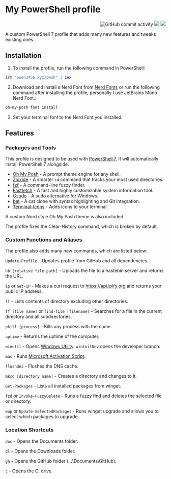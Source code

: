 # My PowerShell profile

<div align="right">
<img alt="GitHub commit activity" src="https://img.shields.io/github/commit-activity/t/Owen-3456/powershell-profile">
<img src="https://img.shields.io/github/last-commit/Owen-3456/powershell-profile">
<img src="https://wakatime.com/badge/github/Owen-3456/powershell-profile.svg">
</div>

A custom PowerShell 7 profile that adds many new features and tweaks existing ones.

## Installation

1. To install the profile, run the following command in PowerShell:

```ps1
irm "owen3456.xyz/pwsh" | iex
```

2. Download and install a Nerd Font from [Nerd Fonts](https://www.nerdfonts.com/) or run the following command after installing the profile, personally I use JetBrains Mono Nerd Font.:

```ps1
oh-my-posh font install
```

3. Set your terminal font to the Nerd Font you installed.


## Features

### Packages and Tools

This profile is designed to be used with [PowerShell 7](https://github.com/PowerShell/PowerShell). It will automatically install PowerShell 7 alongside:

- [Oh My Posh](https://ohmyposh.dev/) - A prompt theme engine for any shell.
- [Zioxide](https://github.com/ajeetdsouza/zoxide) - A smarter `cd` command that tracks your most used directories.
- [fzf](https://github.com/junegunn/fzf) - A command-line fuzzy finder.
- [Fastfetch](https://github.com/fastfetch-cli/fastfetch) - A fast and highly customizable system information tool.
- [Gsudo](https://github.com/gerardog/gsudo) - A sudo alternative for Windows.
- [bat](https://github.com/sharkdp/bat) - A cat clone with syntax highlighting and Git integration.
- [Terminal-Icons](https://github.com/devblackops/Terminal-Icons) - Adds icons to your terminal.

A custom Nord style Oh My Posh theme is also included.

The profile fixes the Clear-History command, which is broken by default.

### Custom Functions and Aliases

The profile also adds many new commands, which are listed below:

`Update-Profile` - Updates profile from GitHub and all dependencies.

`hb [relative file path]` - Uploads the file to a hastebin server and returns the URL.

`ip` or `Get-IP` - Makes a curl request to https://api.ipify.org and returns your public IP address.

`ll` - Lists contents of directory excluding other directories.

`ff [file name]` or `find-file [filename]` - Searches for a file in the current directory and all subdirectories.

`pkill [process]` - Kills any process with the name.

`uptime` - Returns the uptime of the computer.

`winutil` - Opens [Windows Utility](https://github.com/ChrisTitusTech/winutil). `wintuilDev` opens the developer branch.

`mas` - Runs [Microsoft Activation Script](https://github.com/massgravel/Microsoft-Activation-Scripts).

`flushdns` - Flushes the DNS cache.

`mkcd [directory name]` - Creates a directory and changes to it.

`Get-Packages` - Lists all installed packages from winget.

`fzd` or `Invoke-FuzzyDelete` - Runs a fuzzy find and deletes the selected file or directory.

`wup` or `Update-SelectedPackages` - Runs winget upgrade and allows you to select which packages to upgrade.

### Location Shortcuts

`doc` - Opens the Documents folder.

`dl` - Opens the Downloads folder.

`gh` - Opens the GitHub folder (...\Documents\GitHub).

`c` - Opens the C: drive.
